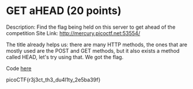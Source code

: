 # GET aHEAD (20 points)

Description:
Find the flag being held on this server to get ahead of the competition 
Site Link: http://mercury.picoctf.net:53554/

The title already helps us: there are many HTTP methods, the ones that are mostly used are the POST and GET methods, but it also exists a method called HEAD, let's try using that. We got the flag.

Code [here](./code.py)

picoCTF{r3j3ct_th3_du4l1ty_2e5ba39f}